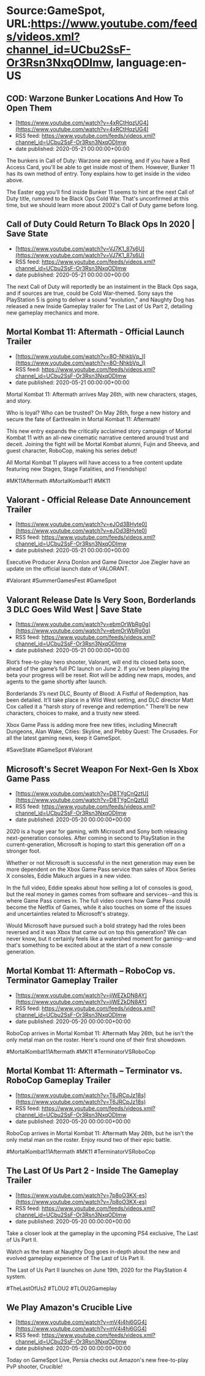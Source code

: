 # Source:GameSpot, URL:https://www.youtube.com/feeds/videos.xml?channel_id=UCbu2SsF-Or3Rsn3NxqODImw, language:en-US

## COD: Warzone Bunker Locations And How To Open Them
 - [https://www.youtube.com/watch?v=4xRCtHqzUG4](https://www.youtube.com/watch?v=4xRCtHqzUG4)
 - RSS feed: https://www.youtube.com/feeds/videos.xml?channel_id=UCbu2SsF-Or3Rsn3NxqODImw
 - date published: 2020-05-21 00:00:00+00:00

The bunkers in Call of Duty: Warzone are opening, and if you have a Red Access Card, you'll be able to get inside most of them. However, Bunker 11 has its own method of entry. Tony explains how to get inside in the video above.

The Easter egg you'll find inside Bunker 11 seems to hint at the next Call of Duty title, rumored to be Black Ops Cold War. That's unconfirmed at this time, but we should learn more about 2002's Call of Duty game before long.

## Call of Duty Could Return To Black Ops In 2020 | Save State
 - [https://www.youtube.com/watch?v=VJ7K1_87s6U](https://www.youtube.com/watch?v=VJ7K1_87s6U)
 - RSS feed: https://www.youtube.com/feeds/videos.xml?channel_id=UCbu2SsF-Or3Rsn3NxqODImw
 - date published: 2020-05-21 00:00:00+00:00

The next Call of Duty will reportedly be an instalment in the Black Ops saga, and if sources are true, could be Cold War-themed. Sony says the PlayStation 5 is going to deliver a sound "evolution," and Naughty Dog has released a new Inside Gameplay trailer for The Last of Us Part 2, detailing new gameplay mechanics and more.

## Mortal Kombat 11: Aftermath - Official Launch Trailer
 - [https://www.youtube.com/watch?v=8O-NhkbVp_I](https://www.youtube.com/watch?v=8O-NhkbVp_I)
 - RSS feed: https://www.youtube.com/feeds/videos.xml?channel_id=UCbu2SsF-Or3Rsn3NxqODImw
 - date published: 2020-05-21 00:00:00+00:00

Mortal Kombat 11: Aftermath arrives May 26th, with new characters, stages, and story.

Who is loyal? Who can be trusted? On May 26th, forge a new history and secure the fate of Earthrealm in Mortal Kombat 11: Aftermath!

This new entry expands the critically acclaimed story campaign of Mortal Kombat 11 with an all-new cinematic narrative centered around trust and deceit. Joining the fight will be Mortal Kombat alumni, Fujin and Sheeva, and guest character, RoboCop, making his series debut!
 
All Mortal Kombat 11 players will have access to a free content update featuring new Stages, Stage Fatalities, and Friendships!

#MK11Aftermath #MortalKombat11 #MK11

## Valorant - Official Release Date Announcement Trailer
 - [https://www.youtube.com/watch?v=eJOd3BHyte0](https://www.youtube.com/watch?v=eJOd3BHyte0)
 - RSS feed: https://www.youtube.com/feeds/videos.xml?channel_id=UCbu2SsF-Or3Rsn3NxqODImw
 - date published: 2020-05-21 00:00:00+00:00

Executive Producer Anna Donlon and Game Director Joe Ziegler have an update on the official launch date of VALORANT.

#Valorant #SummerGamesFest #GameSpot

## Valorant Release Date Is Very Soon, Borderlands 3 DLC Goes Wild West | Save State
 - [https://www.youtube.com/watch?v=ebmOrWbRg0g](https://www.youtube.com/watch?v=ebmOrWbRg0g)
 - RSS feed: https://www.youtube.com/feeds/videos.xml?channel_id=UCbu2SsF-Or3Rsn3NxqODImw
 - date published: 2020-05-21 00:00:00+00:00

Riot’s free-to-play hero shooter, Valorant, will end its closed beta soon, ahead of the game’s full PC launch on June 2. If you’ve been playing the beta your progress will be reset. Riot will be adding new maps, modes, and agents to the game shortly after launch. 

Borderlands 3’s next DLC, Bounty of Blood: A Fistful of Redemption, has been detailed. It’ll take place in a Wild West setting, and DLC director Matt Cox called it a "harsh story of revenge and redemption.” There’ll be new characters, choices to make, and a trusty new steed. 

Xbox Game Pass is adding more free new titles, including Minecraft Dungeons, Alan Wake, Cities: Skyline, and Plebby Quest: The Crusades. For all the latest gaming news, keep it GameSpot.

#SaveState #GameSpot #Valorant

## Microsoft's Secret Weapon For Next-Gen Is Xbox Game Pass
 - [https://www.youtube.com/watch?v=D8TYgCnQztU](https://www.youtube.com/watch?v=D8TYgCnQztU)
 - RSS feed: https://www.youtube.com/feeds/videos.xml?channel_id=UCbu2SsF-Or3Rsn3NxqODImw
 - date published: 2020-05-20 00:00:00+00:00

2020 is a huge year for gaming, with Microsoft and Sony both releasing next-generation consoles. After coming in second to PlayStation in the current-generation, Microsoft is hoping to start this generation off on a stronger foot.

Whether or not Microsoft is successful in the next generation may even be more dependent on the Xbox Game Pass service than sales of Xbox Series X consoles, Eddie Makuch argues in a new video.

In the full video, Eddie speaks about how selling a lot of consoles is good, but the real money in games comes from software and services--and this is where Game Pass comes in. The full video covers how Game Pass could become the Netflix of Games, while it also touches on some of the issues and uncertainties related to Microsoft's strategy.

Would Microsoft have pursued such a bold strategy had the roles been reversed and it was Xbox that came out on top this generation? We can never know, but it certainly feels like a watershed moment for gaming--and that's something to be excited about at the start of a new console generation.

## Mortal Kombat 11: Aftermath – RoboCop vs. Terminator Gameplay Trailer
 - [https://www.youtube.com/watch?v=jiWEZkDN8AY](https://www.youtube.com/watch?v=jiWEZkDN8AY)
 - RSS feed: https://www.youtube.com/feeds/videos.xml?channel_id=UCbu2SsF-Or3Rsn3NxqODImw
 - date published: 2020-05-20 00:00:00+00:00

RoboCop arrives in Mortal Kombat 11: Aftermath May 26th, but he isn't the only metal man on the roster. Here's round one of their first showdown.

#MortalKombat11Aftermath #MK11 #TerminatorVSRoboCop

## Mortal Kombat 11: Aftermath – Terminator vs. RoboCop Gameplay Trailer
 - [https://www.youtube.com/watch?v=T6JRCpJz18s](https://www.youtube.com/watch?v=T6JRCpJz18s)
 - RSS feed: https://www.youtube.com/feeds/videos.xml?channel_id=UCbu2SsF-Or3Rsn3NxqODImw
 - date published: 2020-05-20 00:00:00+00:00

RoboCop arrives in Mortal Kombat 11: Aftermath May 26th, but he isn't the only metal man on the roster. Enjoy round two of their epic battle.

#MortalKombat11Aftermath #MK11 #TerminatorVSRoboCop

## The Last Of Us Part 2 - Inside The Gameplay Trailer
 - [https://www.youtube.com/watch?v=7p8oO3KX-es](https://www.youtube.com/watch?v=7p8oO3KX-es)
 - RSS feed: https://www.youtube.com/feeds/videos.xml?channel_id=UCbu2SsF-Or3Rsn3NxqODImw
 - date published: 2020-05-20 00:00:00+00:00

Take a closer look at the gameplay in the upcoming PS4 exclusive, The Last of Us Part II.

Watch as the team at Naughty Dog goes in-depth about the new and evolved gameplay experience of The Last of Us Part II.

The Last of Us Part II launches on June 19th, 2020 for the PlayStation 4 system.

#TheLastOfUs2 #TLOU2 #TLOU2Gameplay

## We Play Amazon's Crucible Live
 - [https://www.youtube.com/watch?v=mV4i4hi6GG4](https://www.youtube.com/watch?v=mV4i4hi6GG4)
 - RSS feed: https://www.youtube.com/feeds/videos.xml?channel_id=UCbu2SsF-Or3Rsn3NxqODImw
 - date published: 2020-05-20 00:00:00+00:00

Today on GameSpot Live, Persia checks out Amazon's new free-to-play PvP shooter, Crucible!

